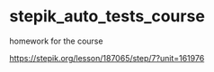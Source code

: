 # stepik_auto_tests_course
homework for the course

https://stepik.org/lesson/187065/step/7?unit=161976
